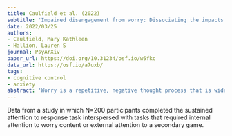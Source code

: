 ```yaml
---
title: Caulfield et al. (2022)
subtitle: 'Impaired disengagement from worry: Dissociating the impacts of valence and internally-directed attention'
date: 2022/03/25
authors:
- Caulfield, Mary Kathleen
- Hallion, Lauren S
journal: PsyArXiv
paper_url: https://doi.org/10.31234/osf.io/w5fkc
data_url: https://osf.io/a7uxb/
tags:
- cognitive control
- anxiety
abstract: 'Worry is a repetitive, negative thought process that is widely experienced as difficult to control. Despite the adverse effects of uncontrollable worry on academic and other role functioning, the mechanisms by which worry becomes uncontrollable remain poorly understood. Previous experimental work has historically emphasized valence (negative versus positive or neutral). However, contemporary cognitive neuroscience also distinguishes between internally-directed attention (e.g., to thoughts) and externally-directed attention (e.g., to perceptual stimuli). To date, no studies have experimentally examined potential dissociable contributions of valence versus attentional direction to impaired disengagement from worry. In a 2 (negative or neutral valence) x 2 (internal or external attention) between-subjects, experimental and prospective design (https://osf.io/vdyfn/), participants (N = 200) completed alternating blocks of a randomly-assigned attention manipulation and validated sustained attention task. Participants also rated trait worry and distress during the experimental session (T1) and a naturalistic stressor (the week before finals; T2). There was a main effect, such that internally-directed attention impaired sustained attention (increased commission errors). Worry (internal x negative) also impaired sustained attention (faster and less accurate responding) in planned group contrasts. Trait worry did not moderate these effects. Sustained attention at T1 did not predict distress or worry during the T2 stressor. These findings augment the literature on the attentional consequences of worry and replicate and extend previous findings of altered speed-accuracy tradeoffs following experimentally-induced worry. We also find evidence for impaired disengagement from internally-directed (versus externally-directed) attention, which may help to explain impaired disengagement from related forms of perseverative thought (e.g., rumination).'
---
```


Data from a study in which N=200 participants completed the sustained attention to response task interspersed with tasks that required internal attention to worry content or external attention to a secondary game.
